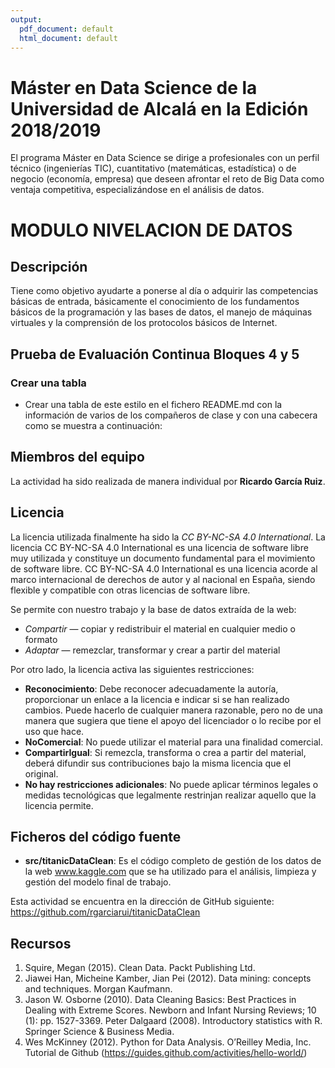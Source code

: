 ```yaml
---
output:
  pdf_document: default
  html_document: default
---
```

# Máster en Data Science de la Universidad de Alcalá en la Edición 2018/2019 

El programa Máster en Data Science se dirige a profesionales con un perfil técnico (ingenierías TIC), cuantitativo (matemáticas, estadística) o de negocio (economía, empresa) que deseen afrontar el reto de Big Data como ventaja competitiva, especializándose en el análisis de datos.

# MODULO NIVELACION DE DATOS

## Descripción

Tiene como objetivo ayudarte a ponerse al día o adquirir las competencias básicas de entrada, básicamente el conocimiento de los fundamentos básicos de la programación y las bases de datos, el manejo de máquinas virtuales y la comprensión de los protocolos básicos de Internet. 

## Prueba de Evaluación Continua Bloques 4 y 5

### Crear una tabla
* Crear una tabla de este estilo en el fichero README.md con la información de varios de los compañeros de clase y con una cabecera como se muestra a continuación:



## Miembros del equipo

La actividad ha sido realizada de manera individual por **Ricardo García Ruiz**.

## Licencia

La licencia utilizada finalmente ha sido la _CC BY-NC-SA 4.0 International_.
La licencia CC BY-NC-SA 4.0 International es una licencia de software libre muy utilizada y constituye un documento fundamental para el movimiento de software libre.
CC BY-NC-SA 4.0 International es una licencia acorde al marco internacional de derechos de autor y al nacional en España, siendo flexible y compatible con otras licencias de software libre.

Se permite con nuestro trabajo y la base de datos extraída de la web:  

* *Compartir* — copiar y redistribuir el material en cualquier medio o formato
* *Adaptar* — remezclar, transformar y crear a partir del material

Por otro lado, la licencia activa las siguientes restricciones:  

* **Reconocimiento**: Debe reconocer adecuadamente la autoría, proporcionar un enlace a la licencia e indicar si se han realizado cambios. Puede hacerlo de cualquier manera razonable, pero no de una manera que sugiera que tiene el apoyo del licenciador o lo recibe por el uso que hace.
* **NoComercial**: No puede utilizar el material para una finalidad comercial.
* **CompartirIgual**: Si remezcla, transforma o crea a partir del material, deberá difundir sus contribuciones bajo la misma licencia que el original.
* **No hay restricciones adicionales**: No puede aplicar términos legales o medidas tecnológicas que legalmente restrinjan realizar aquello que la licencia permite.

## Ficheros del código fuente

* **src/titanicDataClean**: Es el código completo de gestión de los datos de la web www.kaggle.com que se ha utilizado para el análisis, limpieza y gestión del modelo final de trabajo.

Esta actividad se encuentra en la dirección de GitHub siguiente: https://github.com/rgarciarui/titanicDataClean  

## Recursos

1. Squire, Megan (2015). Clean Data. Packt Publishing Ltd.
2. Jiawei Han, Micheine Kamber, Jian Pei (2012). Data mining: concepts and techniques. Morgan Kaufmann.
3. Jason W. Osborne (2010). Data Cleaning Basics: Best Practices in Dealing with Extreme Scores. Newborn and Infant Nursing Reviews; 10 (1): pp. 1527-3369.
Peter Dalgaard (2008). Introductory statistics with R. Springer Science & Business Media.
4. Wes McKinney (2012). Python for Data Analysis. O’Reilley Media, Inc.
Tutorial de Github (https://guides.github.com/activities/hello-world/)
